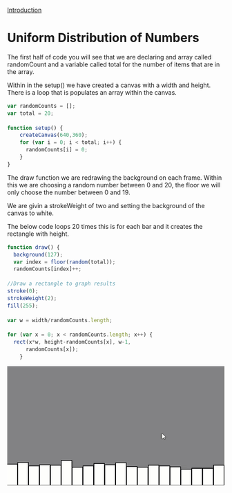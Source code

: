 [Introduction](../)

# Uniform Distribution of Numbers

The first half of code you will see that we are declaring and array called randomCount and a variable called total for the number of items that are in the array.

Within in the setup() we have created a canvas with a width and height.  
There is a loop that is populates an array within the canvas.

```js
var randomCounts = [];
var total = 20;

function setup() {
    createCanvas(640,360);
    for (var i = 0; i < total; i++) {
      randomCounts[i] = 0;
    }
}
```
The draw function we are redrawing the background on each frame.  Within this we are choosing a random number between 0 and 20, the floor we will only choose the number between 0 and 19.  

We are givin a strokeWeight of two and setting the background of the canvas to white.

The below code loops 20 times this is for each bar and it creates the rectangle with height.

```js
function draw() {
  background(127);
  var index = floor(random(total));
  randomCounts[index]++;

//Draw a rectangle to graph results
stroke(0);
strokeWeight(2);
fill(255);

var w = width/randomCounts.length;

for (var x = 0; x < randomCounts.length; x++) {
  rect(x*w, height-randomCounts[x], w-1,
      randomCounts[x]);
    }

```
<img src ="img/uniform.gif" />
